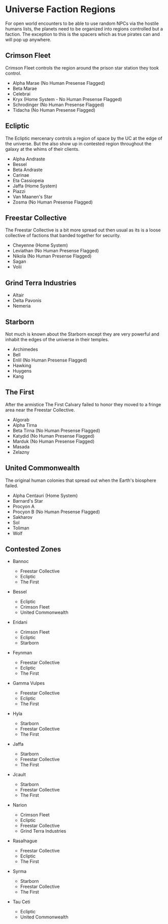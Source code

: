 # Universe Faction Regions

For open world encounters to be able to use random NPCs via the hostile humans lists, the planets need to be organized into regions controlled but a faction. The exception to this is the spacers which as true pirates can and will pop up anywhere. 

## Crimson Fleet

Crimson Fleet controls the region around the prison star station they took control. 

- Alpha Marae (No Human Presense Flagged)
- Beta Marae
- Celebrai
- Kryx (Home System - No Human Presense Flagged)
- Schrodinger (No Human Presense Flagged)
- Tidacha (No Human Presense Flagged)

## Ecliptic

The Ecliptic mercenary controls a region of space by the UC at the edge of the universe. But the also show up in contested region throughout the galaxy at the whims of their clients.

- Alpha Andraste
- Bessel
- Beta Andraste
- Carinae
- Eta Cassiopeia
- Jaffa (Home System)
- Piazzi
- Van Maanen's Star
- Zosma (No Human Presense Flagged)

## Freestar Collective

The Freestar Collective is a bit more spread out then usual as its is a loose collective of factions that banded together for security. 

- Cheyenne (Home System)
- Leviathan (No Human Presense Flagged)
- Nikola (No Human Presense Flagged)
- Sagan
- Volii

## Grind Terra Industries

- Altair
- Delta Pavonis
- Nemeria

## Starborn

Not much is known about the Starborn except they are very powerful and inhabit the edges of the universe in their temples.

- Archimedes
- Bell
- Enlil (No Human Presense Flagged)
- Hawking
- Huygens
- Kang

## The First

After the armistice The First Calvary failed to honor they moved to a fringe area near the Freestar Collective.

- Algorab
- Alpha Tirna
- Beta Tirna (No Human Presense Flagged)
- Katydid (No Human Presense Flagged)
- Marduk (No Human Presense Flagged)
- Masada
- Zelazny

## United Commonwealth

The original human colonies that spread out when the Earth's biosphere failed. 

- Alpha Centauri (Home System)
- Barnard's Star
- Procyon A
- Procyon B (No Human Presense Flagged)
- Sakharov
- Sol
- Toliman
- Wolf

## Contested Zones

- Bannoc
  - Freestar Collective
  - Ecliptic
  - The First

- Bessel
  - Ecliptic
  - Crimson Fleet
  - United Commonwealth

- Eridani
  - Crimson Fleet
  - Ecliptic
  - Starborn

- Feynman
  - Freestar Collective
  - Ecliptic
  - The First

- Gamma Vulpes
  - Freestar Collective
  - Ecliptic
  - The First

- Hyla
  - Starborn
  - Freestar Collective
  - The First

- Jaffa
  - Starborn
  - Freestar Collective
  - The First

- Jcault
  - Starborn
  - Freestar Collective
  - The First

- Narion 
  - Crimson Fleet
  - Ecliptic
  - Freestar Collective
  - Grind Terra Industries

- Rasalhague
  - Freestar Collective
  - Ecliptic
  - The First

- Syrma
  - Starborn
  - Freestar Collective
  - The First

- Tau Ceti
  - Ecliptic
  - United Commonwealth
